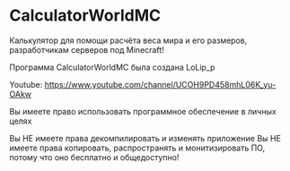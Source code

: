 # CalculatorWorldMC
Калькулятор для помощи расчёта веса мира и его размеров, разработчикам серверов под Minecraft!

Программа CalculatorWorldMC была создана LoLip_p

Youtube: https://www.youtube.com/channel/UCOH9PD458mhL06K_yu-OAkw

Вы имеете право использовать программное обеспечение в личных целях
 
Вы НЕ имеете права декомпилировать и изменять приложение
Вы НЕ имеете права копировать, распространять и монитизировать ПО,
потому что оно бесплатно и общедоступно!
